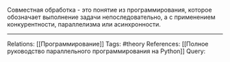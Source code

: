 Совместная обработка - это понятие из программирования, которое обозначает выполнение задачи непоследовательно, а с применением конкурентности, параллелизма или асинхронности. 

___
Relations: [[Программирование]] 
Tags: #theory 
References: [[Полное руководство параллельного программирования на Python]] 
Query: 
